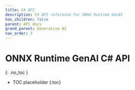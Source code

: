 ```yaml
---
title: C# API
description: C# API reference for ONNX Runtime GenAI
has_children: false
parent: API docs
grand_parent: Generative AI
nav_order: 3
---
```


# ONNX Runtime GenAI C# API
{: .no_toc }

* TOC placeholder
{:toc}
